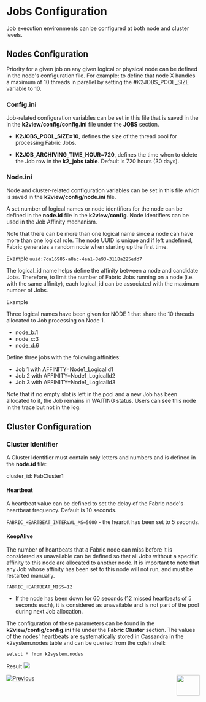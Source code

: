 # Jobs Configuration

Job execution environments can be configured at both node and cluster levels.


## Nodes Configuration
Priority for a given job on any given logical or physical node can be defined in the node's configuration file.
For example: to define that node X handles a maximum of 10 threads in parallel by setting the #K2JOBS_POOL_SIZE variable to 10. 

### **Config.ini**

Job-related configuration variables can be set in this file that is saved in the in the **k2view/config/config.ini** file under the **JOBS** section.

-  **K2JOBS_POOL_SIZE=10**, defines the size of the thread pool for processing Fabric Jobs. 

- **K2JOB_ARCHIVING_TIME_HOUR=720**, defines the time when to delete the Job row in the **k2_jobs table**. Default is 720 hours (30 days).

### **Node.ini** 

Node and cluster-related configuration variables can be set in this file which is saved in the **k2view/config/node.ini** file.

A set number of logical names or node identifiers for the node can be defined in the **node.id** file in the **k2view/config**. Node identifiers can be used in the Job Affinity mechanism. 

Note that there can be more than one logical name since a node can have more than one logical role.
The node UUID is unique and if left undefined, Fabric generates a random node when starting up the first time.

Example
 ```uuid:7da16985-a8ac-4ea1-8e93-3118a225edd7```

The logical_id name helps define the affinity between a node and candidate Jobs. Therefore, to limit the number of Fabric Jobs running on a node (i.e. with the same affinity), each logical_id can be associated with the maximum number of Jobs.

Example

Three logical names have been given for NODE 1 that share the 10 threads allocated to Job processing on Node 1. 
- node_b:1
- node_c:3
- node_d:6


Define three jobs with the following affinities:
- Job 1 with AFFINITY=Node1_LogicalId1
- Job 2 with AFFINITY=Node1_LogicalId2
- Job 3 with AFFINITY=Node1_LogicalId3

Note that if no empty slot is left in the pool and a new Job has been allocated to it, the Job remains in WAITING status. Users can see this node in the trace but not in the log.


## Cluster Configuration

### Cluster Identifier

A Cluster Identifier must contain only letters and numbers and is defined in the **node.id** file:

cluster_id: FabCluster1 

#### **Heartbeat**

A heartbeat value can be defined to set the delay of the Fabric node's heartbeat frequency. Default is 10 seconds.

```FABRIC_HEARTBEAT_INTERVAL_MS=5000``` - the hearbit has been set to 5 seconds.


#### **KeepAlive**

The number of heartbeats that a Fabric node can miss before it is considered as unavailable can be defined so that all Jobs without a specific affinity to this node are allocated to another node. It is important to note that any Job whose affinity has been set to this node will not run, and must be restarted manually.

```FABRIC_HEARTBEAT_MISS=12```

- If the node has been down for 60 seconds (12 missed heartbeats of 5 seconds each), it is considered as unavailable and is not part of the pool during next Job allocation.

The configuration of these parameters can be found in the **k2view/config/config.ini** file under the **Fabric Cluster** section. 
The values of the nodes' heartbeats are systematically stored in Cassandra in the k2system.nodes table and can be queried from the cqlsh shell: 

```select * from k2system.nodes ```

Result 
<img src="/articles/20_jobs_and_batch_services/images/12_jobs_and_batch_services_create_a_job_k2JobsTable.PNG"></img>



[![Previous](/articles/images/Previous.png)](/articles/20_jobs_and_batch_services/05_jobs_table_fields.md)[<img align="right" width="60" height="54" src="/articles/images/Next.png">](/articles/20_jobs_and_batch_services/07_batch_process_overview.md)
